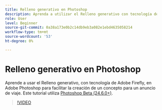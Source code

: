 ```yaml
---
title: Relleno generativo en Photoshop
description: Aprenda a utilizar el Relleno generativo con tecnología de Adobe Firefly
role: User
level: Beginner
source-git-commit: 0a38a173e0b2c14db9eb3a082e1ebd4635058214
workflow-type: tm+mt
source-wordcount: '53'
ht-degree: 0%

---
```


# Relleno generativo en Photoshop

Aprende a usar el Relleno generativo, con tecnología de Adobe Firefly, en Adobe Photoshop para facilitar la creación de un concepto para un anuncio de viaje. Este tutorial utiliza [Photoshop Beta (24.6.0+)](https://helpx.adobe.com/x-productkb/global/creative-cloud-beta.html).

>[!VIDEO](https://video.tv.adobe.com/v/3420537?quality=12&learn=on&hidetitle=true)
